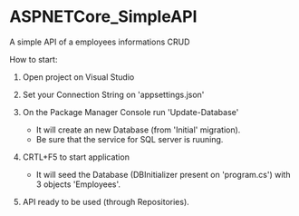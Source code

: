 # ASPNETCore_SimpleAPI
A simple API of a employees informations CRUD

How to start:

1. Open project on Visual Studio

2. Set your Connection String on 'appsettings.json'

3. On the Package Manager Console run 'Update-Database'
    * It will create an new Database (from 'Initial' migration).
    * Be sure that the service for SQL server is ruuning.

4. CRTL+F5 to start application
    * It will seed the Database (DBInitializer present on 'program.cs') with 3 objects 'Employees'.
    
5. API ready to be used (through Repositories).
